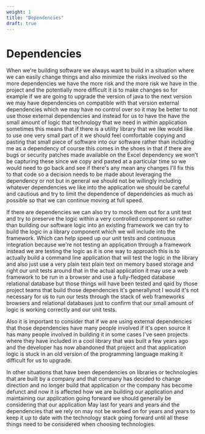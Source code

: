 ```yaml
---
weight: 1
title: "Dependencies"
draft: true
---
```


# Dependencies

When we're building software we always want to build in a situation where we can easily change things and also minimize the risks involved so the more dependencies we have the more risk and the more risk we have in the project and the potentially more difficult it is to make changes so for example if we are going to upgrade the version of java to the next version we may have dependencies on compatible with that version external dependencies which we may have no control over so it may be better to not use those external dependencies and instead for us to have the have the small amount of logic that technology that we need in within application sometimes this means that if there is a utility library that we like would like to use one very small part of it we should feel comfortable copying and pasting that small piece of software into our software rather than including me as a dependency of course this comes in the shoes in that if there are bugs or security patches made available on the Excel dependency we won't be capturing these since we copy and pasted at a particular time so we would need to go back and see if there's any mean any changes I'll fix this to that code so a decision needs to be made about leveraging the dependency or not but in general we should not be willingly including whatever dependencies we like into the application we should be careful and cautious and try to limit the dependence of dependencies as much as possible so that we can continue moving at full speed. 

If there are dependencies we can also try to mock them out for a unit test and try to preserve the logic within a very controlled component so rather than building our software logic into an existing framework we can try to build the logic in a library component which we will include into the  framework. Which can help speed up our unit tests and continuous integration because we're not testing an application through a framework instead we are testing the logic as it is one way to approach this is to actually build a command line application that will test the logic in the library and also just use a very plain text plain text on memory based storage and right our unit tests around that in the actual application it may use a web framework to be run in a browser and use a fully-fledged database relational database but those things will have been tested and qaid by those project teams that build those dependencies it's generallynot I would it's not necessary for us to run our tests through the stack of web frameworks browsers and relational databases just to confirm that our small amount of logic is working correctly and our unit tests. 

Also it is important to consider that if we are using external dependencies that those dependencies have many people involved if it's open source it has many people involved in building it in some cases I've seen projects where they have included in a cool library that was built a few years ago and the developer has now abandoned that project and that application logic is stuck in an old version of the programming language making it difficult for us to upgrade. 

In other situations that have been dependencies on libraries or technologies that are built by a company and that company has decided to change direction and no longer build that application or the company has become defunct and now it is affected how we are building our application and maintaining our application going forward we should generally be considering that our application May last for years and years and the dependencies that we rely on may not be worked on for years and years to keep it up to date with the technology stack going forward until all these things need to be considered when choosing technologies.


